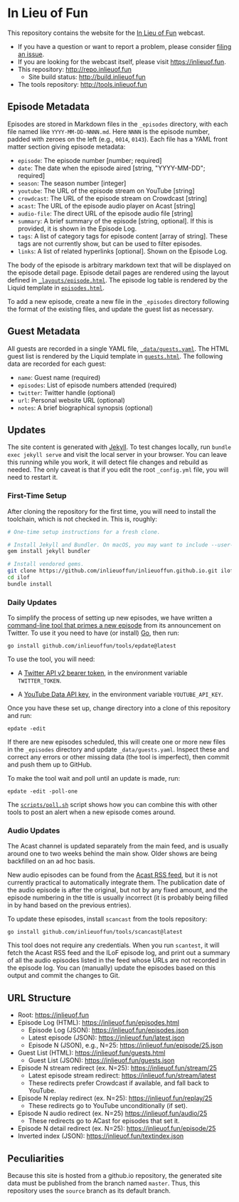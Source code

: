# In Lieu of Fun

This repository contains the website for the [In Lieu of Fun](https://inlieuof.fun) webcast.

- If you have a question or want to report a problem, please consider [filing an issue][issues].
- If you are looking for the webcast itself, please visit https://inlieuof.fun.
- This repository: http://repo.inlieuof.fun
    - Site build status: http://build.inlieuof.fun
- The tools repository: http://tools.inlieuof.fun

[issues]: http://issues.inlieuof.fun

## Episode Metadata

Episodes are stored in Markdown files in the `_episodes` directory, with each
file named like `YYYY-MM-DD-NNNN.md`. Here `NNNN` is the episode number, padded
with zeroes on the left (e.g., `0014`, `0143`). Each file has a YAML front
matter section giving episode metadata:

 - `episode`: The episode number [number; required]
 - `date`: The date when the episode aired [string, "YYYY-MM-DD"; required]
 - `season`: The season number [integer]
 - `youtube`: The URL of the episode stream on YouTube [string]
 - `crowdcast`: The URL of the episode stream on Crowdcast [string]
 - `acast`: The URL of the episode audio player on Acast [string]
 - `audio-file`: The direct URL of the episode audio file [string]
 - `summary`: A brief summary of the episode [string, optional]. If this is
   provided, it is shown in the Episode Log.
 - `tags`: A list of category tags for episode content [array of string].
   These tags are not currently show, but can be used to filter episodes.
 - `links`: A list of related hyperlinks [optional]. Shown on the Episode Log.

The body of the episode is arbitrary markdown text that will be displayed on
the episode detail page. Episode detail pages are rendered using the layout
defined in [`_layouts/episode.html`](./_layouts/episode.html). The episode log
table is rendered by the Liquid template in [`episodes.html`](./episodes.html).

To add a new episode, create a new file in the `_episodes` directory following
the format of the existing files, and update the guest list as necessary.

## Guest Metadata

All guests are recorded in a single YAML file, [`_data/guests.yaml`](./_data/guests.yaml).
The HTML guest list is rendered by the Liquid template in [`guests.html`](./guests.html).
The following data are recorded for each guest:

 - `name`: Guest name (required)
 - `episodes`: List of episode numbers attended (required)
 - `twitter`: Twitter handle (optional)
 - `url`: Personal website URL (optional)
 - `notes`: A brief biographical synopsis (optional)

## Updates

The site content is generated with [Jekyll](https://jekyllrb.com).  To test
changes locally, run `bundle exec jekyll serve` and visit the local server in
your browser. You can leave this running while you work, it will detect file
changes and rebuild as needed. The only caveat is that if you edit the root
`_config.yml` file, you will need to restart it.

### First-Time Setup

After cloning the repository for the first time, you will need to install the
toolchain, which is not checked in. This is, roughly:

```bash
# One-time setup instructions for a fresh clone.

# Install Jekyll and Bundler. On macOS, you may want to include --user-install
gem install jekyll bundler

# Install vendored gems.
git clone https://github.com/inlieuoffun/inlieuoffun.github.io.git ilof
cd ilof
bundle install
```

### Daily Updates

To simplify the process of setting up new episodes, we have written a
[command-line tool that primes a new episode][epdate] from its announcement on Twitter.
To use it you need to have (or install) [Go](https://golang.org), then run:

[epdate]: https://github.com/inlieuoffun/tools/tree/default/epdate

```shell
go install github.com/inlieuoffun/tools/epdate@latest
```

To use the tool, you will need:

- A [Twitter API v2 bearer token](https://developer.twitter.com/en/portal/dashboard),
  in the environment variable `TWITTER_TOKEN`.

- A [YouTube Data API key](https://console.developers.google.com/apis/credentials),
  in the environment variable `YOUTUBE_API_KEY`.

Once you have these set up, change directory into a clone of this repository
and run:

```shell
epdate -edit
```

If there are new episodes scheduled, this will create one or more new files in
the `_episodes` directory and update `_data/guests.yaml`. Inspect these and
correct any errors or other missing data (the tool is imperfect), then commit
and push them up to GitHub.

To make the tool wait and poll until an update is made, run:

```shell
epdate -edit -poll-one
```

The [`scripts/poll.sh`](./scripts/poll.sh) script shows how you can combine
this with other tools to post an alert when a new episode comes around.

### Audio Updates

The Acast channel is updated separately from the main feed, and is usually
around one to two weeks behind the main show. Older shows are being backfilled
on an ad hoc basis.

New audio episodes can be found from the [Acast RSS feed][acast-feed], but it
is not currently practical to automatically integrate them. The publication
date of the audio episode is after the original, but not by any fixed amount,
and the episode numbering in the title is usually incorrect (it is probably
being filled in by hand based on the previous entries).

To update these episodes, install `scancast` from the tools repository:

```shell
go install github.com/inlieuoffun/tools/scancast@latest
```

This tool does not require any credentials. When you run `scantest`, it will
fetch the Acast RSS feed and the ILoF episode log, and print out a summary of
all the audio episodes listed in the feed whose URLs are not recorded in the
episode log. You can (manually) update the episodes based on this output and
commit the changes to Git.

[acast-feed]: https://feeds.acast.com/public/shows/in-lieu-of-fun


## URL Structure

- Root: https://inlieuof.fun
- Episode Log (HTML): https://inlieuof.fun/episodes.html
    - Episode Log (JSON): https://inlieuof.fun/episodes.json
    - Latest episode (JSON): https://inlieuof.fun/latest.json
    - Episode N (JSON), e.g., N=25: https://inlieuof.fun/episode/25.json
- Guest List (HTML): https://inlieuof.fun/guests.html
    - Guest List (JSON): https://inlieuof.fun/guests.json
- Episode N stream redirect (ex. N=25): https://inlieuof.fun/stream/25
    - Latest episode stream redirect: https://inlieuof.fun/stream/latest
    - These redirects prefer Crowdcast if available, and fall back to YouTube.
- Episode N replay redirect (ex. N=25): https://inlieuof.fun/replay/25
    - These redirects go to YouTube unconditionally (if set).
- Episode N audio redirect (ex. N=25) https://inlieuof.fun/audio/25
    - These redirects go to ACast for episodes that set it.
- Episode N detail redirect (ex. N=25): https://inlieuof.fun/episode/25
- Inverted index (JSON): https://inlieuof.fun/textindex.json

## Peculiarities

Because this site is hosted from a github.io repository, the generated site
data must be published from the branch named `master`. Thus, this repository
uses the `source` branch as its default branch.
